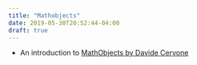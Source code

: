 ```yaml
---
title: "Mathobjects"
date: 2019-05-30T20:52:44-04:00
draft: true
---
```


* An introduction to [MathObjects by Davide Cervone](https://courses1.webwork.maa.org/webwork2/cervone_course/setAIM-Talk/80/?login_practice_user=true)